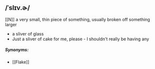 ## /ˈslɪv.ɚ/
[[N]]
a very small, thin piece of something, usually broken off something larger

- a sliver of glass
- Just a sliver of cake for me, please - I shouldn't really be having any

##### Synonyms:
- [[Flake]]
